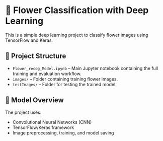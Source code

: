 # 🌸 Flower Classification with Deep Learning

This is a simple deep learning project to classify flower images using TensorFlow and Keras.

## 📁 Project Structure

- `Flower_recog_Model.ipynb` – Main Jupyter notebook containing the full training and evaluation workflow.
- `images/` – Folder containing training flower images.
- `testImages/` – Folder for testing the trained model.


## 🧠 Model Overview

The project uses:
- Convolutional Neural Networks (CNN)
- TensorFlow/Keras framework
- Image preprocessing, training, and model saving

